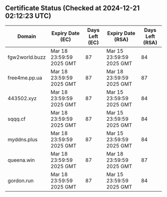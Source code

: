 ## Certificate Status (Checked at 2024-12-21 02:12:23 UTC)
| Domain | Expiry Date (EC) | Days Left (EC) | Expiry Date (RSA) | Days Left (RSA) |
|--------|-------------------|----------------|--------------------|--------------------|
| fgw2world.buzz | Mar 18 23:59:59 2025 GMT | 87 | Mar 15 23:59:59 2025 GMT | 84 |
| free4me.pp.ua | Mar 18 23:59:59 2025 GMT | 87 | Mar 18 23:59:59 2025 GMT | 87 |
| 443502.xyz | Mar 18 23:59:59 2025 GMT | 87 | Mar 15 23:59:59 2025 GMT | 84 |
| sqqq.cf | Mar 18 23:59:59 2025 GMT | 87 | Mar 15 23:59:59 2025 GMT | 84 |
| myddns.plus | Mar 18 23:59:59 2025 GMT | 87 | Mar 15 23:59:59 2025 GMT | 84 |
| queena.win | Mar 18 23:59:59 2025 GMT | 87 | Mar 18 23:59:59 2025 GMT | 87 |
| gordon.run | Mar 18 23:59:59 2025 GMT | 87 | Mar 15 23:59:59 2025 GMT | 84 |
